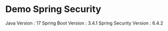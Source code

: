 # Demo Spring Security

Java Version : 17
Spring Boot Version : 3.4.1
Spring Security Version : 6.4.2
